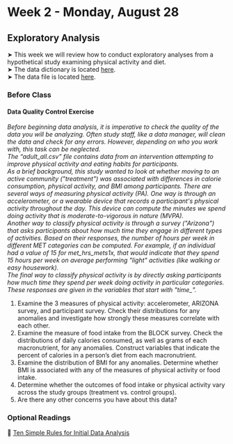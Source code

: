 # Week 2 - Monday, August 28

## Exploratory Analysis

&#x27A4; This week we will review how to conduct exploratory analyses from a hypothetical study examining physical activity and diet.  
&#x27A4; The data dictionary is located [here](data_dictionary.xlsx).  
&#x27A4; The data file is located [here](adult_all.csv).  

### Before Class

#### Data Quality Control Exercise

*Before beginning data analysis, it is imperative to check the quality of the data you will be analyzing. Often study staff, like a data manager, will clean the data and check for any errors. However, depending on who you work with, this task can be neglected.  
The “adult_all.csv” file contains data from an intervention attempting to improve physical activity and eating habits for participants.* <br />
*As a brief background, this study wanted to look at whether moving to an active community ("treatment") was associated with differences in calorie consumption, physical activity, and BMI among participants. There are several ways of measuring physical activity (PA). One way is through an accelerometer, or a wearable device that records a participant's physical activity throughout the day. This device can compute the minutes we spend doing activity that is moderate-to-vigorous in nature (MVPA).  
Another way to classify physical activity is through a survey ("Arizona") that asks participants about how much time they engage in different types of activities. Based on their responses, the number of hours per week in different MET categories can be computed. For example, if an individual had a value of 15 for met_hrs_mets1x, that would indicate that they spend 15 hours per week on average performing "light" activities (like walking or easy housework).  
The final way to classify physical activity is by directly asking participants how much time they spend per week doing activity in particular categories. These responses are given in the variables that start with "time_".*

1.	Examine the 3 measures of physical activity: accelerometer, ARIZONA survey, and participant survey. Check their distributions for any anomalies and investigate how strongly these measures correlate with each other.
2.	Examine the measure of food intake from the BLOCK survey. Check the distributions of daily calories consumed, as well as grams of each macronutrient, for any anomalies. Construct variables that indicate the percent of calories in a person’s diet from each macronutrient.
3.	Examine the distribution of BMI for any anomalies. Determine whether BMI is associated with any of the measures of physical activity or food intake.
4.	Determine whether the outcomes of food intake or physical activity vary across the study groups (treatment vs. control groups).
5.	Are there any other concerns you have about this data?


### Optional Readings

📖 [Ten Simple Rules for Initial Data Analysis](https://journals.plos.org/ploscompbiol/article?id=10.1371/journal.pcbi.1009819)